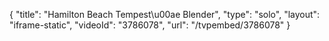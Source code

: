 {
    "title": "Hamilton Beach Tempest\u00ae Blender",
    "type": "solo",
    "layout": "iframe-static",
    "videoId": "3786078",
    "url": "\/tvpembed\/3786078"
}